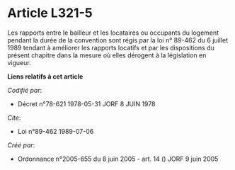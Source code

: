 # Article L321-5

Les rapports entre le bailleur et les locataires ou occupants du logement pendant la durée de la convention sont régis par la
loi n° 89-462 du 6 juillet 1989 tendant à améliorer les rapports locatifs et par les dispositions du présent chapitre dans la
mesure où elles dérogent à la législation en vigueur.

**Liens relatifs à cet article**

_Codifié par_:

  - Décret n°78-621 1978-05-31 JORF 8 JUIN 1978

_Cite_:

  - Loi n°89-462 1989-07-06

_Créé par_:

  - Ordonnance n°2005-655 du 8 juin 2005 - art. 14 () JORF 9 juin 2005
